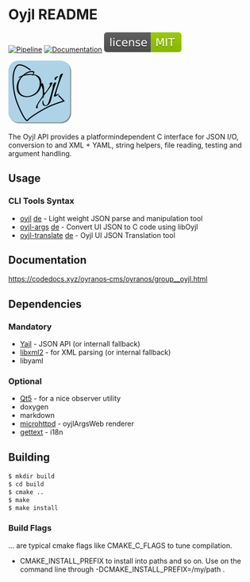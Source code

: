 Oyjl README
===========
[![Pipeline](https://gitlab.com/beku/oyjl/badges/master/pipeline.svg)](https://gitlab.com/beku/oyjl/-/pipelines)
[![Documentation](https://codedocs.xyz/oyranos-cms/oyranos.svg)](https://codedocs.xyz/oyranos-cms/oyranos/group__oyjl.html)
[![License](docs/mit-license.svg)](http://www.opensource.org/licenses/mit-license.php)

![](oyjl-args-qml/images/logo.png)


The Oyjl API provides a platformindependent C interface for JSON I/O, conversion to and XML + YAML, string helpers, file reading, testing and argument handling.


Usage
-----
### CLI Tools Syntax
* [oyjl](docs/md/oyjl.md) [de](docs/md/oyjlde.md) - Light weight JSON parse and manipulation tool
* [oyjl-args](docs/md/oyjlargs.md) [de](docs/md/oyjlargsde.md) - Convert UI JSON to C code using libOyjl
* [oyjl-translate](docs/md/oyjltranslate.md) [de](docs/md/oyjltranslatede.md) - Oyjl UI JSON Translation tool


Documentation
-------------
https://codedocs.xyz/oyranos‐cms/oyranos/group__oyjl.html


Dependencies
------------
### Mandatory
* [Yajl](http://lloyd.github.com/yajl) - JSON API (or internall fallback)
* [libxml2](http://www.xmlsoft.org/) - for XML parsing (or internal fallback)
* libyaml

### Optional
* [Qt5](http://www.qt.io) - for a nice observer utility
* doxygen
* markdown
* [microhttpd](https://www.gnu.org/software/libmicrohttpd/) - oyjlArgsWeb renderer
* [gettext](https://www.gnu.org/software/gettext/) - i18n

Building
--------
    $ mkdir build
    $ cd build
    $ cmake ..
    $ make
    $ make install

### Build Flags
... are typical cmake flags like CMAKE\_C\_FLAGS to tune compilation.

* CMAKE\_INSTALL\_PREFIX to install into paths and so on. Use on the command 
  line through -DCMAKE\_INSTALL\_PREFIX=/my/path .
